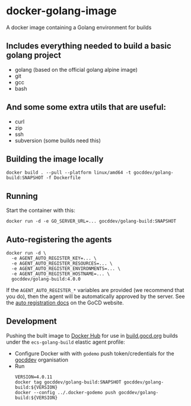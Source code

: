 # docker-golang-image
A docker image containing a Golang environment for builds

## Includes everything needed to build a basic golang project

- golang (based on the official golang alpine image)
- git
- gcc
- bash

## And some some extra utils that are useful:

- curl
- zip
- ssh
- subversion (some builds need this)

## Building the image locally

```
docker build . --pull --platform linux/amd64 -t gocddev/golang-build:SNAPSHOT -f Dockerfile
```

## Running

Start the container with this:

```
docker run -d -e GO_SERVER_URL=... gocddev/golang-build:SNAPSHOT
```

## Auto-registering the agents

```
docker run -d \
  -e AGENT_AUTO_REGISTER_KEY=... \
  -e AGENT_AUTO_REGISTER_RESOURCES=... \
  -e AGENT_AUTO_REGISTER_ENVIRONMENTS=... \
  -e AGENT_AUTO_REGISTER_HOSTNAME=... \
  gocddev/golang-build:4.0.0
```

If the `AGENT_AUTO_REGISTER_*` variables are provided (we recommend that you do), then the agent will be automatically approved by the server. See the [auto registration docs](https://docs.gocd.org/current/advanced_usage/agent_auto_register.html) on the GoCD website.

## Development

Pushing the built image to [Docker Hub](https://hub.docker.com/r/gocddev/golang-build) for use in [build.gocd.org](https://build.gocd.org/) builds under the `ecs-golang-build` elastic agent profile:
* Configure Docker with with `godemo` push token/credentials for the [gocddev](https://hub.docker.com/u/gocddev) organisation
* Run
  ```shell
  VERSION=4.0.11
  docker tag gocddev/golang-build:SNAPSHOT gocddev/golang-build:${VERSION}
  docker --config ../.docker-godemo push gocddev/golang-build:${VERSION}
  ```